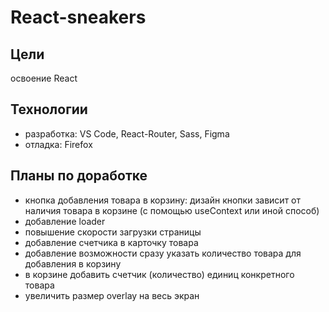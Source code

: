 # React-sneakers

## Цели

освоение React

## Технологии

- разработка: VS Code, React-Router, Sass, Figma
- отладка: Firefox

## Планы по доработке

- кнопка добавления товара в корзину: дизайн кнопки зависит от наличия товара в корзине (с помощью useContext или иной способ)
- добавление loader
- повышение скорости загрузки страницы
- добавление счетчика в карточку товара
- добавление возможности сразу указать количество товара для добавления в корзину
- в корзине добавить счетчик (количество) единиц конкретного товара
- увеличить размер overlay на весь экран
